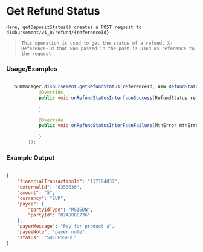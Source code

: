 
# Get Refund Status

`Here, getDepositStatus() creates a POST request to disbursement/v1_0/refund/{referenceId}`

> `This operation is used to get the status of a refund. X-Reference-Id that was passed in the post is used as reference to the request`


### Usage/Examples


```java

   SDKManager.disbursement.getRefundStatus(referenceId, new RefundStatusInterface() {
            @Override
            public void onRefundStatusInterfaceSuccess(RefundStatus refundStatus) {
           
            }

            @Override
            public void onRefundStatusInterFaceFailure(MtnError mtnError) {

            }
        });
```


### Example Output

```json
 
{
	"financialTransactionId": "117184837",
	"externalId": "6353636",
	"amount": "5",
	"currency": "EUR",
	"payee": {
		"partyIdType": "MSISDN",
		"partyId": "0248888736"
	},
	"payerMessage": "Pay for product a",
	"payeeNote": "payer note",
	"status": "SUCCESSFUL"
}
 

```


